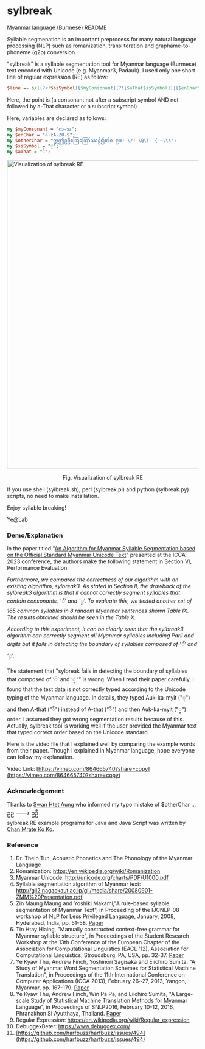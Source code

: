 # sylbreak
[Myanmar language (Burmese) README](https://github.com/ye-kyaw-thu/sylbreak/blob/master/README-Myanmar.md)

Syllable segmenation is an important preprocess for many natural language processing (NLP) such as romanization, transliteration and graphame-to-phoneme (g2p) conversion.

"sylbreak" is a syllable segmentation tool for Myanmar language (Burmese) text encoded with Unicode (e.g. Myanmar3, Padauk).
I used only one short line of regular expression (RE) as follow:
```perl
$line =~ s/((?<!$ssSymbol)[$myConsonant](?![$aThat$ssSymbol])|[$enChar$otherChar])/$sep$1/g;
```
Here, the point is (a consonant not after a subscript symbol AND not followed by a-That character or a subscript symbol)

Here, variables are declared as follows:

```perl
my $myConsonant = "က-အ";
my $enChar = "a-zA-Z0-9";
my $otherChar = "ဣဤဥဦဧဩဪဿ၌၍၏၀-၉၊။!-\/:-\@\[-`{-~\\s";
my $ssSymbol = "္";
my $aThat = "်";
```

<img src="https://github.com/ye-kyaw-thu/sylbreak/blob/master/visualization-of-sylBreak-RE.png" alt="Visualization of sylbreak RE" width="812x180"/>
<p align="center"> Fig. Visualization of sylbreak RE </p>  

If you use shell (sylbreak.sh), perl (sylbreak.pl) and python (sylbreak.py) scripts, no need to make installation.

Enjoy syllable breaking!

Ye@Lab

### Demo/Explanation

In the paper titled "[An Algorithm for Myanmar Syllable Segmentation based on the Official Standard Myanmar Unicode Text](https://ieeexplore.ieee.org/document/10181391)" presented at the ICCA-2023 conference, the authors make the following statement in Section VI, Performance Evaluation:  

*Furthermore, we compared the correctness of our algorithm with an existing algorithm, sylbreak3. As stated in Section II, the drawback of the sylbreak3 algorithm is that it cannot correctly segment syllables that contain consonants, ‘်’ and ‘့’. To evaluate this, we tested another set of 165 common syllables in 8 random Myanmar sentences shown Table IX. The results obtained should be seen in the Table X.*  

*According to this experiment, it can be clearly seen that the sylbreak3 algorithm can correctly segment all Myanmar syllables including Parli and digits but it fails in detecting the boundary of syllables composed of  ‘်’ and ‘့’.*

The statement that "sylbreak fails in detecting the boundary of syllables that composed of   ‘်’ and ‘့ ’" is wrong. When I read their paper carefully, I found that the test data is not correctly typed according to the Unicode typing of the Myanmar language. In details, they typed Auk-ka-myit ("့") and then A-that ("်") instead of A-that ("်") and then Auk-ka-myit ("့") order. I assumed they got wrong segmentation results because of this. Actually, sylbreak tool is working well if the user provided the Myanmar text that typed correct order based on the Unicode standard. 

Here is the video file that I explained well by comparing the example words from their paper. Though I explained in Myanmar language, hope everyone can follow my explanation.

Video Link: [https://vimeo.com/864665740?share=copy](https://vimeo.com/864665740?share=copy)

### Acknowledgement
Thanks to [Swan Htet Aung](https://github.com/swanhtet1992) who informed my typo mistake of $otherChar ... ဥဥ ---> ဥဦ  
sylbreak RE example programs for Java and Java Script was written by [Chan Mrate Ko Ko](https://github.com/ye-kyaw-thu/sylbreak/commits?author=chanmratekoko).

### Reference

1. Dr. Thein Tun, Acoustic Phonetics and The Phonology of the Myanmar Language
2. Romanization: https://en.wikipedia.org/wiki/Romanization
3. Myanmar Unicode: http://unicode.org/charts/PDF/U1000.pdf
4. Syllable segmentation algorithm of Myanmar text: http://gii2.nagaokaut.ac.jp/gii/media/share/20080901-ZMM%20Presentation.pdf
5. Zin Maung Maung and Yoshiki Makami,"A rule-based syllable segmentation of Myanmar Text", in Proceeding of the IJCNLP-08 workshop of NLP for Less Privileged Language, January, 2008, Hyderabad, India, pp. 51-58. [Paper](https://github.com/ye-kyaw-thu/sylbreak/blob/master/reference/I08-3010.pdf)
6. Tin Htay Hlaing, "Manually constructed context-free grammar for Myanmar syllable structure", in Proceedings of the Student Research Workshop at the 13th Conference of the European Chapter of the Association for Computational Linguistics (EACL '12), Association for Computational Linguistics, Stroudsburg, PA, USA, pp. 32-37. [Paper](https://github.com/ye-kyaw-thu/sylbreak/blob/master/reference/E12-3004.pdf)
7. Ye Kyaw Thu, Andrew Finch, Yoshinori Sagisaka and Eiichiro Sumita, "A Study of Myanmar Word Segmentation Schemes for Statistical Machine Translation", in Proceedings of the 11th International Conference on Computer Applications (ICCA 2013), February 26~27, 2013, Yangon, Myanmar, pp. 167-179. [Paper](https://github.com/ye-kyaw-thu/sylbreak/blob/master/reference/my2Others-CameraReady.pdf)
8. Ye Kyaw Thu, Andrew Finch, Win Pa Pa, and Eiichiro Sumita, "A Large-scale Study of Statistical Machine Translation Methods for Myanmar Language", in Proceedings of SNLP2016, February 10-12, 2016, Phranakhon Si Ayutthaya, Thailand. [Paper](https://github.com/ye-kyaw-thu/sylbreak/blob/master/reference/SNLP-3-A%20Large-scale%20Study%20of%20Statistical%20Machine%20Translation%20Methods%20for%20Myanmar%20Language.pdf)
9. Regular Expression: https://en.wikipedia.org/wiki/Regular_expression
10. DebuggexBeter: https://www.debuggex.com/
11. [https://github.com/harfbuzz/harfbuzz/issues/494](https://github.com/harfbuzz/harfbuzz/issues/494)
